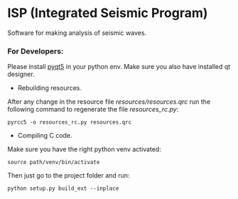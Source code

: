 # ISP (Integrated Seismic Program)

Software for making analysis of seismic waves. 

### For Developers:

Please install [pyqt5](https://pypi.org/project/PyQt5/) in your python env. Make sure you 
also have installed qt designer. 

* Rebuilding resources.
 
After any change in the resource file *resources/resources.qrc* run the following command to 
regenerate the file *resources_rc.py*:
    
    pyrcc5 -o resources_rc.py resources.qrc

* Compiling C code. 

Make sure you have the right python venv activated:

    source path/venv/bin/activate 

Then just go to the project folder and run: 

    python setup.py build_ext --inplace
